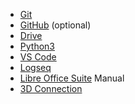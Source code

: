 - [Git](https://git-scm.com/download/win)
- [GitHub](https://desktop.github.com/) (optional)
- [Drive](https://www.google.com/drive/download/)
- [Python3](https://www.python.org/downloads/)
- [VS Code](https://code.visualstudio.com/Download)  
- [Logseq](https://logseq.com/downloads)
- [Libre Office Suite](https://www.libreoffice.org/donate/dl/win-x86_64/24.2.0/en-GB/LibreOffice_24.2.0_Win_x86-64.msi)
Manual
- [3D Connection](https://3dconnexion.com/za/drivers/) 

